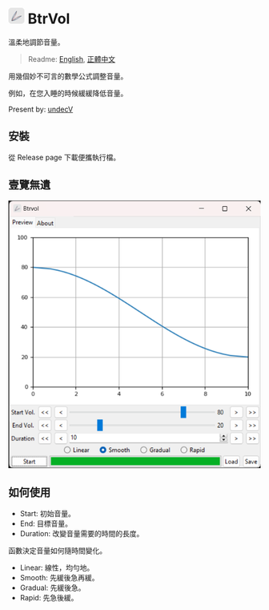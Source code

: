# ![icon](./resources/icon.32.png) BtrVol

溫柔地調節音量。

> Readme: [English](./readme.md), [正體中文](./readme.zh.md)

用幾個妙不可言的數學公式調整音量。

例如，在您入睡的時候緩緩降低音量。

Present by: [undecV](https://github.com/undecv)

## 安裝

從 Release page 下載便攜執行檔。

## 壹覽無遺

![Screenshot](./docs/Screenshot.png)

## 如何使用

- Start: 初始音量。
- End: 目標音量。
- Duration: 改變音量需要的時間的長度。

函數決定音量如何隨時間變化。

- Linear: 線性，均勻地。
- Smooth: 先緩後急再緩。
- Gradual: 先緩後急。
- Rapid: 先急後緩。
